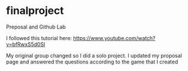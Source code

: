 # finalproject
Preposal and Github Lab

I followed this tutorial here: https://www.youtube.com/watch?v=bfRwxS5d0SI

My original group changed so I did a solo project. I updated my proposal page 
and answered the questions according to the game that I created